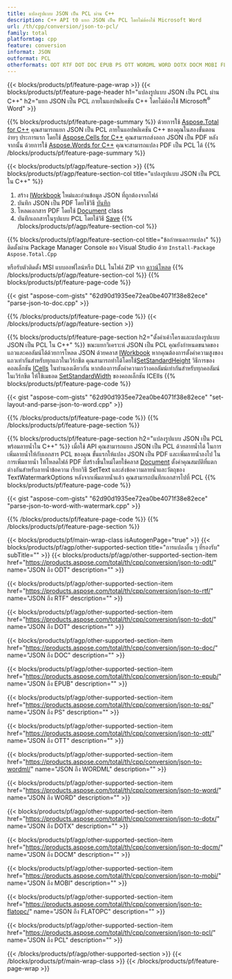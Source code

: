 ```yaml
---
title: แปลงรูปแบบ JSON เป็น PCL ผ่าน C++
description: C++ API t0 แยก JSON เป็น PCL โดยไม่ต้องใช้ Microsoft Word
url: /th/cpp/conversion/json-to-pcl/
family: total
platformtag: cpp
feature: conversion
informat: JSON
outformat: PCL
otherformats: ODT RTF DOT DOC EPUB PS OTT WORDML WORD DOTX DOCM MOBI FLATOPC CHM
---
```

{{< blocks/products/pf/feature-page-wrap >}}
{{< blocks/products/pf/feature-page-header h1="แปลงรูปแบบ JSON เป็น PCL ผ่าน C++" h2="แยก JSON เป็น PCL ภายในแอปพลิเคชัน C++ โดยไม่ต้องใช้ Microsoft<sup>&reg;</sup> Word" >}}

{{% blocks/products/pf/feature-page-summary %}}
ด้วยการใช้ [Aspose.Total for C++](https://products.aspose.com/total/cpp/) คุณสามารถแยก JSON เป็น PCL ภายในแอปพลิเคชัน C++ ของคุณในสองขั้นตอนง่ายๆ ประการแรก โดยใช้ [Aspose.Cells for C++](https://products.aspose.com/cells/cpp/) คุณสามารถส่งออก JSON เป็น PDF หลังจากนั้น ด้วยการใช้ [Aspose.Words for C++](https://products.aspose.com/words/cppp/) คุณจะสามารถแปลง PDF เป็น PCL ได้ 
{{% /blocks/products/pf/feature-page-summary  %}}

{{< blocks/products/pf/agp/feature-section >}}
{{% blocks/products/pf/agp/feature-section-col title="แปลงรูปแบบ JSON เป็น PCL ใน C++" %}}
1. สร้าง [IWorkbook](https://reference.aspose.com/cells/cpp/class/aspose.cells.i_workbook) ใหม่และอ่านข้อมูล JSON ที่ถูกต้องจากไฟล์
2. บันทึก JSON เป็น PDF โดยใช้วิธี [บันทึก](https://reference.aspose.com/cells/cpp/class/aspose.cells.i_workbook#a9460f52a2dec8f4bf623a4905167d997)
3. โหลดเอกสาร PDF โดยใช้ [Document](https://reference.aspose.com/words/cpp/class/aspose.words.document) class
4. บันทึกเอกสารในรูปแบบ PCL โดยใช้วิธี [Save](https://reference.aspose.com/words/cpp/class/aspose.words.document#save_string_saveformat)
{{% /blocks/products/pf/agp/feature-section-col %}}

{{% blocks/products/pf/agp/feature-section-col title="ข้อกำหนดการแปลง" %}}
ติดตั้งผ่าน Package Manager Console ของ Visual Studio ด้วย ```Install-Package Aspose.Total.Cpp```

หรือรับตัวติดตั้ง MSI แบบออฟไลน์หรือ DLL ในไฟล์ ZIP จาก [ดาวน์โหลด](https://downloads.aspose.com/total/cpp)
{{% /blocks/products/pf/agp/feature-section-col %}}
{{% blocks/products/pf/feature-page-code %}}

{{< gist "aspose-com-gists" "62d90d1935ee72ea0be4071f38e82ece" "parse-json-to-doc.cpp" >}}


{{% /blocks/products/pf/feature-page-code %}}
{{< /blocks/products/pf/agp/feature-section >}}

{{% blocks/products/pf/feature-page-section  h2="ตั้งค่าเค้าโครงและแปลงรูปแบบ JSON เป็น PCL ใน C++" %}}
ขณะแยกวิเคราะห์ JSON เป็น PCL คุณยังกำหนดขนาดของแถวและคอลัมน์ได้ด้วยการโหลด JSON ด้วยคลาส [IWorkbook](https://reference.aspose.com/cells/cpp/class/aspose.cells.i_workbook) หากคุณต้องการตั้งค่าความสูงของแถวเท่ากันสำหรับทุกแถวในเวิร์กชีต คุณสามารถทำได้โดยใช้[SetStandardHeight](https://reference.aspose.com/cells/cpp/class/aspose.cells.i_cell#a0b79a3163e2b601aa1b6a6a1e3f1467f ) วิธีการของคอลเล็กชัน [ICells](https://reference.aspose.com/cells/cpp/class/aspose.cells.i_cell) ในทำนองเดียวกัน หากต้องการตั้งค่าความกว้างคอลัมน์เท่ากันสำหรับทุกคอลัมน์ในเวิร์กชีต ให้ใช้เมธอด [SetStandardWidth](https://reference.aspose.com/cells/cpp/class/aspose.cells.i_cell#a48f5dbccc3bf4bb9e6e882094b500bd7) ของคอลเล็กชัน ICElls
{{% blocks/products/pf/feature-page-code %}}

{{< gist "aspose-com-gists" "62d90d1935ee72ea0be4071f38e82ece" "set-layout-and-parse-json-to-word.cpp" >}}
{{% /blocks/products/pf/feature-page-code  %}}
{{% /blocks/products/pf/feature-page-section %}}

{{% blocks/products/pf/feature-page-section  h2="แปลงรูปแบบ JSON เป็น PCL พร้อมลายน้ำใน C++" %}}
เมื่อใช้ API คุณสามารถแยก JSON เป็น PCL ด้วยลายน้ำได้ ในการเพิ่มลายน้ำให้กับเอกสาร PCL ของคุณ ขั้นแรกให้แปลง JSON เป็น PDF และเพิ่มลายน้ำลงไป ในการเพิ่มลายน้ำ ให้โหลดไฟล์ PDF ที่สร้างขึ้นใหม่โดยใช้คลาส [Document](https://reference.aspose.com/words/cpp/class/aspose.words.document) ตั้งค่าคุณสมบัติที่แตกต่างกันสำหรับลายน้ำข้อความ
เรียกวิธี SetText และส่งข้อความลายน้ำและวัตถุของ TextWatermarkOptions หลังจากเพิ่มลายน้ำแล้ว คุณสามารถบันทึกเอกสารไปที่ PCL
{{% blocks/products/pf/feature-page-code %}}

{{< gist "aspose-com-gists" "62d90d1935ee72ea0be4071f38e82ece" "parse-json-to-word-with-watermark.cpp" >}}
{{% /blocks/products/pf/feature-page-code  %}}
{{% /blocks/products/pf/feature-page-section %}}

{{< blocks/products/pf/main-wrap-class isAutogenPage="true" >}}
{{< blocks/products/pf/agp/other-supported-section title="การแปลงอื่น ๆ ที่รองรับ" subTitle="" >}}
{{< blocks/products/pf/agp/other-supported-section-item href="https://products.aspose.com/total/th/cpp/conversion/json-to-odt/" name="JSON ถึง ODT" description="" >}}

{{< blocks/products/pf/agp/other-supported-section-item href="https://products.aspose.com/total/th/cpp/conversion/json-to-rtf/" name="JSON ถึง RTF" description="" >}}

{{< blocks/products/pf/agp/other-supported-section-item href="https://products.aspose.com/total/th/cpp/conversion/json-to-dot/" name="JSON ถึง DOT" description="" >}}

{{< blocks/products/pf/agp/other-supported-section-item href="https://products.aspose.com/total/th/cpp/conversion/json-to-doc/" name="JSON ถึง DOC" description="" >}}

{{< blocks/products/pf/agp/other-supported-section-item href="https://products.aspose.com/total/th/cpp/conversion/json-to-epub/" name="JSON ถึง EPUB" description="" >}}

{{< blocks/products/pf/agp/other-supported-section-item href="https://products.aspose.com/total/th/cpp/conversion/json-to-ps/" name="JSON ถึง PS" description="" >}}

{{< blocks/products/pf/agp/other-supported-section-item href="https://products.aspose.com/total/th/cpp/conversion/json-to-ott/" name="JSON ถึง OTT" description="" >}}

{{< blocks/products/pf/agp/other-supported-section-item href="https://products.aspose.com/total/th/cpp/conversion/json-to-wordml/" name="JSON ถึง WORDML" description="" >}}

{{< blocks/products/pf/agp/other-supported-section-item href="https://products.aspose.com/total/th/cpp/conversion/json-to-word/" name="JSON ถึง WORD" description="" >}}

{{< blocks/products/pf/agp/other-supported-section-item href="https://products.aspose.com/total/th/cpp/conversion/json-to-dotx/" name="JSON ถึง DOTX" description="" >}}

{{< blocks/products/pf/agp/other-supported-section-item href="https://products.aspose.com/total/th/cpp/conversion/json-to-docm/" name="JSON ถึง DOCM" description="" >}}

{{< blocks/products/pf/agp/other-supported-section-item href="https://products.aspose.com/total/th/cpp/conversion/json-to-mobi/" name="JSON ถึง MOBI" description="" >}}

{{< blocks/products/pf/agp/other-supported-section-item href="https://products.aspose.com/total/th/cpp/conversion/json-to-flatopc/" name="JSON ถึง FLATOPC" description="" >}}

{{< blocks/products/pf/agp/other-supported-section-item href="https://products.aspose.com/total/th/cpp/conversion/json-to-pcl/" name="JSON ถึง PCL" description="" >}}


{{< /blocks/products/pf/agp/other-supported-section >}}
{{< /blocks/products/pf/main-wrap-class >}}
{{< /blocks/products/pf/feature-page-wrap >}}
